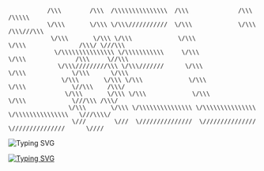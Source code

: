                /\\\        /\\\  /\\\\\\\\\\\\\\\  /\\\              /\\\                   /\\\\\    
               \/\\\       \/\\\ \/\\\///////////  \/\\\             \/\\\                 /\\\///\\\    
                \/\\\       \/\\\ \/\\\             \/\\\             \/\\\               /\\\/ \///\\\     
                 \/\\\\\\\\\\\\\\\ \/\\\\\\\\\\\     \/\\\             \/\\\              /\\\     \//\\\    
                  \/\\\/////////\\\ \/\\\///////      \/\\\             \/\\\             \/\\\      \/\\\    
                   \/\\\       \/\\\ \/\\\             \/\\\             \/\\\             \//\\\    /\\\/   
                    \/\\\       \/\\\ \/\\\             \/\\\             \/\\\             \///\\\ /\\\/ 
                     \/\\\       \/\\\ \/\\\\\\\\\\\\\\\ \/\\\\\\\\\\\\\\\ \/\\\\\\\\\\\\\\\   \///\\\\/
                      \///        \///  \///////////////  \///////////////  \///////////////      \////



<img src="https://readme-typing-svg.demolab.com?font=Fira+Code&pause=1000&center=true&vCenter=true&width=950&lines=I+am+a+fullstack+dev;I+love+coding+and+building+apps" alt="Typing SVG" />


<a href="https://eilafaljundi.com"><img src="https://readme-typing-svg.demolab.com?font=Fira+Code&pause=300&center=true&vCenter=true&width=950&lines=eilafaljundi.com" alt="Typing SVG" /></a>
